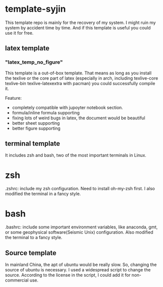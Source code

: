 # template-syjin

This template repo is mainly for the recovery of my system. I might ruin my system by accident time by time. And if this template is useful you could use it for free. 

## latex template

### "latex_temp_no_figure"

This template is a out-of-box template. That means as long as you install the texlive or the core part of latex (especially in arch, including texlive-core texlive-bin texlive-latexextra with pacman) you could successfully compile it. 

Feature: 
- completely compatible with jupoyter notebook section.
- formula/inline formula supporting
- fixing lots of weird bugs in latex, the document would be beautiful
- better sheet supporting
- better figure supporting


## terminal template

It includes zsh and bash, two of the most important terminals in Linux. 

# zsh

.zshrc: include my zsh configuration. Need to install oh-my-zsh first. I also modified the terminal in a fancy style.

# bash
.bashrc: include some important environment variables, like anaconda, gmt, or some geophysical software(Seismic Unix) configuration. Also modified the terminal to a fancy style.

## Source template 
In mainland China, the apt of ubuntu would be really slow. So, changing the source of ubuntu is necessary. I used a widespread script to change the source. According to the license in the script, I could add it for non-commercial use. 
